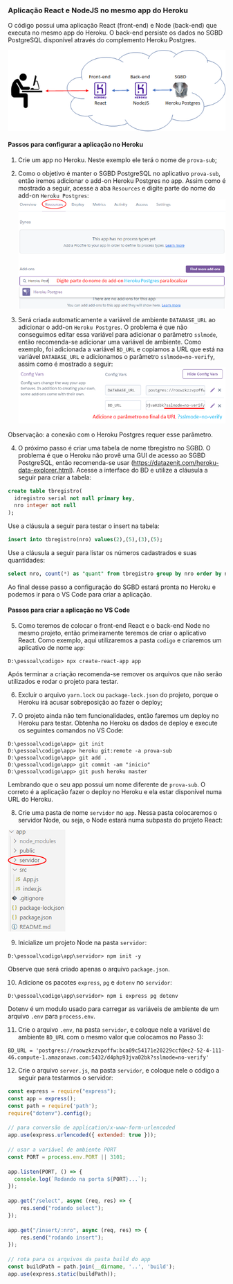 ### Aplicação React e NodeJS no mesmo app do Heroku

O código possui uma aplicação React (front-end) e Node (back-end) que executa no mesmo app do Heroku. O back-end persiste os dados no SGBD PostgreSQL disponível através do complemento Heroku Postgres.

![](https://github.com/arleysouza/prova-sub-scripts/blob/master/images/ilustracao.png)

#### Passos para configurar a aplicação no Heroku

1. Crie um app no Heroku. Neste exemplo ele terá o nome de `prova-sub`;

2. Como o objetivo é manter o SGBD PostgreSQL no aplicativo `prova-sub`, então iremos adicionar o add-on Heroku Postgres no app. Assim como é mostrado a seguir, acesse a aba `Resources` e digite parte do nome do add-on `Heroku Postgres`:
![](https://github.com/arleysouza/prova-sub-scripts/blob/master/images/figura1.png)

3. Será criada automaticamente a variável de ambiente `DATABASE_URL` ao adicionar o add-on `Heroku Postgres`. O problema é que não conseguimos editar essa variável para adicionar o parâmetro `sslmode`, então recomenda-se adicionar uma variável de ambiente. Como exemplo, foi adicionada a variável `BD_URL` e copiamos a URL que está na variável `DATABASE_URL` e adicionamos o parâmetro `sslmode=no-verify`, assim como é mostrado a seguir:
![](https://github.com/arleysouza/prova-sub-scripts/blob/master/images/figura2.png)

Observação: a conexão com o Heroku Postgres requer esse parâmetro.

4. O próximo passo é criar uma tabela de nome tbregistro no SGBD. O problema é que o Heroku não provê uma GUI de acesso ao SGBD PostgreSQL, então recomenda-se usar (https://datazenit.com/heroku-data-explorer.html). Acesse a interface do BD e utilize a cláusula a seguir para criar a tabela:
```sql
create table tbregistro(
  idregistro serial not null primary key,
  nro integer not null
);
```
Use a cláusula a seguir para testar o insert na tabela:
```sql
insert into tbregistro(nro) values(2),(5),(3),(5);
```
Use a cláusula a seguir para listar os números cadastrados e suas quantidades:
```sql
select nro, count(*) as "quant" from tbregistro group by nro order by nro;
```
Ao final desse passo a configuração do SGBD estará pronta no Heroku e podemos ir para o VS Code para criar a aplicação.


#### Passos para criar a aplicação no VS Code

5. Como teremos de colocar o front-end React e o back-end Node no mesmo projeto, então primeiramente teremos de criar o aplicativo React. Como exemplo, aqui utilizaremos a pasta `codigo` e criaremos um  aplicativo de nome `app`:
```
D:\pessoal\codigo> npx create-react-app app
```
Após terminar a criação recomenda-se remover os arquivos que não serão utilizados e rodar o projeto para testar.

6.	Excluir o arquivo `yarn.lock` ou `package-lock.json` do projeto, porque o Heroku irá acusar sobreposição ao fazer o deploy;

7.	O projeto ainda não tem funcionalidades, então faremos um deploy no Heroku para testar. Obtenha no Heroku os dados de deploy e execute os seguintes comandos no VS Code:
```
D:\pessoal\codigo\app> git init
D:\pessoal\codigo\app> heroku git:remote -a prova-sub 
D:\pessoal\codigo\app> git add .
D:\pessoal\codigo\app> git commit -am "inicio"
D:\pessoal\codigo\app> git push heroku master
```
Lembrando que o seu app possui um nome diferente de `prova-sub`. O correto é a aplicação fazer o deploy no Heroku e ela estar disponível numa URL do Heroku.

8. Crie uma pasta de nome `servidor` no `app`. Nessa pasta colocaremos o servidor Node, ou seja, o Node estará numa subpasta do projeto React:

![](https://github.com/arleysouza/prova-sub-scripts/blob/master/images/figura3.png)

9.	Inicialize um projeto Node na pasta `servidor`:
```
D:\pessoal\codigo\app\servidor> npm init -y
``` 
Observe que será criado apenas o arquivo `package.json`.

10.	Adicione os pacotes `express`, `pg` e `dotenv` no `servidor`:
 ```
D:\pessoal\codigo\app\servidor> npm i express pg dotenv
``` 
Dotenv é um modulo usado para carregar as variáveis de ambiente de um arquivo `.env` para `process.env`. 

11.	Crie o arquivo `.env`, na pasta `servidor`, e coloque nele a variável de ambiente `BD_URL` com o mesmo valor que colocamos no Passo 3:
```
BD_URL = 'postgres://roowzkzzvpoffw:bca09c54171e20229ccf@ec2-52-4-111-46.compute-1.amazonaws.com:5432/d4php93jva02bk?sslmode=no-verify'
```

12.	Crie o arquivo `server.js`, na pasta `servidor`, e coloque nele o código a seguir para testarmos o servidor:
```javascript
const express = require("express");
const app = express();
const path = require('path');
require("dotenv").config();

// para conversão de application/x-www-form-urlencoded
app.use(express.urlencoded({ extended: true }));

// usar a variável de ambiente PORT
const PORT = process.env.PORT || 3101;

app.listen(PORT, () => {
  console.log(`Rodando na porta ${PORT}...`);
});

app.get("/select", async (req, res) => {
    res.send("rodando select");
});

app.get("/insert/:nro", async (req, res) => {
    res.send("rodando insert");
});

// rota para os arquivos da pasta build do app
const buildPath = path.join(__dirname, '..', 'build');
app.use(express.static(buildPath));
```
